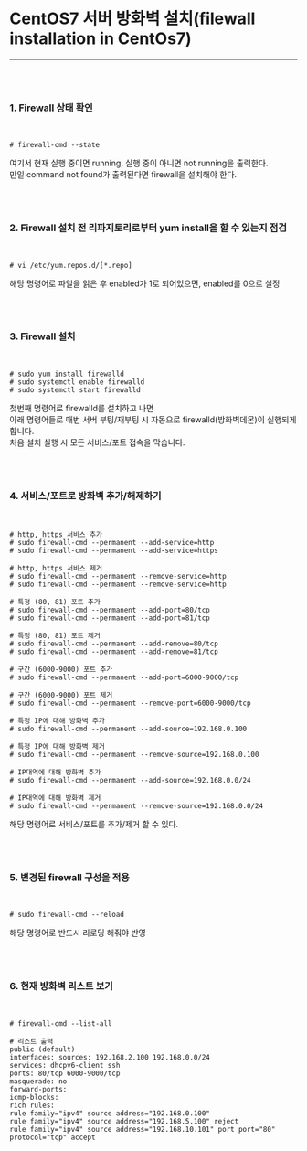 <h1>CentOS7 서버 방화벽 설치(filewall installation in CentOs7)</h1><hr>
<br><br>

<h3>1. Firewall 상태 확인</h3>
<br>

<pre><code># firewall-cmd --state
</code></pre>

<p>여기서 현재 실행 중이면 running, 실행 중이 아니면 not running을 출력한다.<br>
만일 command not found가 출력된다면 firewall을 설치해야 한다.</p>
<br><br>


<h3>2. Firewall 설치 전 리파지토리로부터 yum install을 할 수 있는지 점검</h3>
<br>
<pre><code># vi /etc/yum.repos.d/[*.repo]
</code></pre>

<p>해당 명령어로 파일을 읽은 후 enabled가 1로 되어있으면, enabled를 0으로 설정</p>
<br><br>


<h3>3. Firewall 설치</h3>
<br>

<pre><code># sudo yum install firewalld
# sudo systemctl enable firewalld
# sudo systemctl start firewalld
</code></pre>

<p>첫번째 명령어로 firewalld를 설치하고 나면<br>
아래 명령어들로 매번 서버 부팅/재부팅 시 자동으로 firewalld(방화벽데몬)이 실행되게 합니다.<br>
처음 설치 실행 시 모든 서비스/포트 접속을 막습니다.</p>
<br><br>


<h3>4. 서비스/포트로 방화벽 추가/해제하기</h3>
<br>

<pre><code># http, https 서비스 추가
# sudo firewall-cmd --permanent --add-service=http
# sudo firewall-cmd --permanent --add-service=https

# http, https 서비스 제거
# sudo firewall-cmd --permanent --remove-service=http
# sudo firewall-cmd --permanent --remove-service=http

# 특정 (80, 81) 포트 추가
# sudo firewall-cmd --permanent --add-port=80/tcp
# sudo firewall-cmd --permanent --add-port=81/tcp

# 특정 (80, 81) 포트 제거
# sudo firewall-cmd --permanent --add-remove=80/tcp
# sudo firewall-cmd --permanent --add-remove=81/tcp

# 구간 (6000-9000) 포트 추가
# sudo firewall-cmd --permanent --add-port=6000-9000/tcp

# 구간 (6000-9000) 포트 제거
# sudo firewall-cmd --permanent --remove-port=6000-9000/tcp

# 특정 IP에 대해 방화벽 추가
# sudo firewall-cmd --permanent --add-source=192.168.0.100

# 특정 IP에 대해 방화벽 제거
# sudo firewall-cmd --permanent --remove-source=192.168.0.100

# IP대역에 대해 방화벽 추가
# sudo firewall-cmd --permanent --add-source=192.168.0.0/24

# IP대역에 대해 방화벽 제거
# sudo firewall-cmd --permanent --remove-source=192.168.0.0/24
</code></pre>

<p>해당 명령어로 서비스/포트를 추가/제거 할 수 있다.</p>
<br><br>


<h3>5. 변경된 firewall 구성을 적용</h3>
<br>

<pre><code># sudo firewall-cmd --reload
</code></pre>

<p>해당 명령어로 반드시 리로딩 해줘야 반영</p>
<br><br>


<h3>6. 현재 방화벽 리스트 보기</h3>
<br>

<pre><code># firewall-cmd --list-all

# 리스트 출력 
public (default) 
interfaces: sources: 192.168.2.100 192.168.0.0/24 
services: dhcpv6-client ssh 
ports: 80/tcp 6000-9000/tcp 
masquerade: no 
forward-ports: 
icmp-blocks: 
rich rules: 
rule family="ipv4" source address="192.168.0.100" 
rule family="ipv4" source address="192.168.5.100" reject 
rule family="ipv4" source address="192.168.10.101" port port="80" protocol="tcp" accept
</code></pre>
<br><br>
